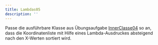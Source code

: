 ```yaml
---
title: Lambdas05
description: ''
---
```


Passe die ausführbare Klasse aus Übungsaufgabe [InnerClasse04](inner-classes04) so an, dass die Koordinatenliste mit Hilfe eines Lambda-Ausdruckes absteigend nach den X-Werten sortiert wird.
